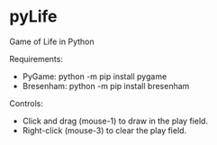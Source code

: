 # pyLife
Game of Life in Python

Requirements:
- PyGame:  python -m pip install pygame
- Bresenham:  python -m pip install bresenham

Controls:
- Click and drag (mouse-1) to draw in the play field.
- Right-click (mouse-3) to clear the play field.
